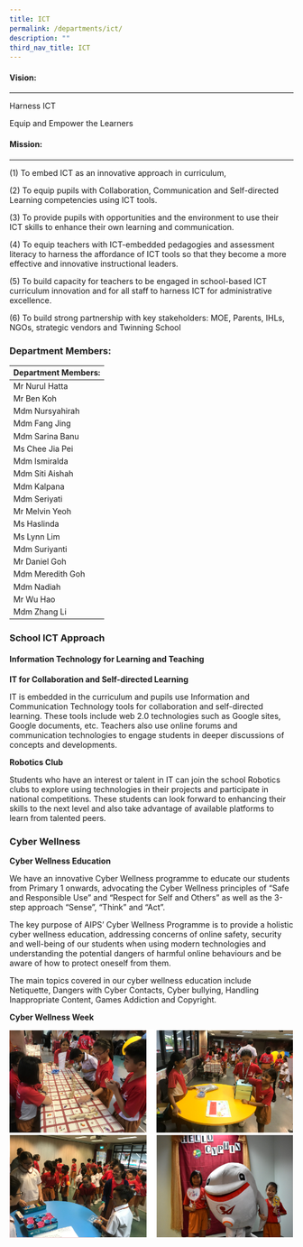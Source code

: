 ```yaml
---
title: ICT
permalink: /departments/ict/
description: ""
third_nav_title: ICT
---
```


#### Vision:
-------

Harness ICT

Equip and Empower the Learners

#### Mission:
--------

(1) To embed ICT as an innovative approach in curriculum,

  

(2) To equip pupils with Collaboration, Communication and Self-directed Learning competencies using ICT tools.

  

(3) To provide pupils with opportunities and the environment to use their ICT skills to enhance their own learning and communication.

  

(4) To equip teachers with ICT-embedded pedagogies and assessment literacy to harness the affordance of ICT tools so that they become a more effective and innovative instructional leaders.

  

(5) To build capacity for teachers to be engaged in school-based ICT curriculum innovation and for all staff to harness ICT for administrative excellence.

  

(6) To build strong partnership with key stakeholders: MOE, Parents, IHLs, NGOs, strategic vendors and Twinning School

### Department Members:

| Department Members: |
|---|
| Mr Nurul Hatta |
| Mr Ben Koh |
| Mdm Nursyahirah |
| Mdm Fang Jing |
| Mdm Sarina Banu |
| Ms Chee Jia Pei |
| Mdm Ismiralda |
| Mdm Siti Aishah |
| Mdm Kalpana |
| Mdm Seriyati |
| Mr Melvin Yeoh |
| Ms Haslinda |
| Ms Lynn Lim |
| Mdm Suriyanti |
| Mr Daniel Goh |
| Mdm Meredith Goh |
| Mdm Nadiah |
| Mr Wu Hao |
| Mdm Zhang Li |

### School ICT Approach

		
#### Information Technology for Learning and Teaching
		
**IT for Collaboration and Self-directed Learning**
		
IT is embedded in the curriculum and pupils use Information and Communication Technology tools for collaboration and self-directed learning. These tools include web 2.0 technologies such as Google sites, Google documents, etc. Teachers also use online forums and communication technologies to engage students in deeper discussions of concepts and developments.

**Robotics Club**
		
Students who have an interest or talent in IT can join the school Robotics clubs to explore using technologies in their projects and participate in national competitions. These students can look forward to enhancing their skills to the next level and also take advantage of available platforms to learn from talented peers.

### Cyber Wellness

**Cyber Wellness Education**

We have an innovative Cyber Wellness programme to educate our students from Primary 1 onwards, advocating the Cyber Wellness principles of “Safe and Responsible Use” and “Respect for Self and Others” as well as the 3-step approach “Sense”, “Think” and “Act”.

The key purpose of AIPS’ Cyber Wellness Programme is to provide a holistic cyber wellness education, addressing concerns of online safety, security and well-being of our students when using modern technologies and understanding the potential dangers of harmful online behaviours and be aware of how to protect oneself from them.

The main topics covered in our cyber wellness education include Netiquette, Dangers with Cyber Contacts, Cyber bullying, Handling Inappropriate Content, Games Addiction and Copyright.

**Cyber Wellness Week**

<img src="/images/CyberWellnessWeek.png" alt="">
<img src="/images/CyberWellnessWeek2.png" alt="">
  
